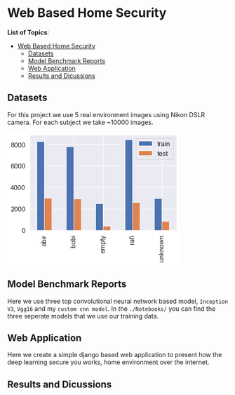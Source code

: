 # Web Based Home Security

**List of Topics**:

- [Web Based Home Security](#web-based-home-security)
  - [Datasets](#datasets)
  - [Model Benchmark Reports](#model-benchmark-reports)
  - [Web Application](#web-application)
  - [Results and Dicussions](#results-and-dicussions)

## Datasets

For this project we use 5 real environment images using Nikon DSLR camera. For each subject we take ~10000 images. 

![images](./dataset-freq-count.png)

## Model Benchmark Reports

Here we use three top convolutional neural network based model, `Inception V3`, `Vgg16` and my `custom cnn model`. In the `./Notebooks/` you can find the three seperate models that we use our training data.

## Web Application

Here we create a simple django based web application to present how the deep learning secure you works, home environment over the internet. 

## Results and Dicussions

